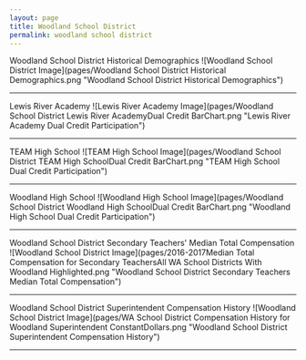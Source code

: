 ```yaml
---
layout: page
title: Woodland School District
permalink: woodland school district
---
```



Woodland School District Historical Demographics
![Woodland School District Image](pages/Woodland School District Historical Demographics.png "Woodland School District Historical Demographics")

___

Lewis River Academy
![Lewis River Academy Image](pages/Woodland School District Lewis River AcademyDual Credit BarChart.png "Lewis River Academy Dual Credit Participation")

___

TEAM High School
![TEAM High School Image](pages/Woodland School District TEAM High SchoolDual Credit BarChart.png "TEAM High School Dual Credit Participation")

___

Woodland High School
![Woodland High School Image](pages/Woodland School District Woodland High SchoolDual Credit BarChart.png "Woodland High School Dual Credit Participation")

___

Woodland School District Secondary Teachers' Median Total Compensation
![Woodland School District Image](pages/2016-2017Median Total Compensation for Secondary TeachersAll WA School Districts With Woodland Highlighted.png "Woodland School District Secondary Teachers Median Total Compensation")

___

Woodland School District Superintendent Compensation History
![Woodland School District Image](pages/WA School District Compensation History for Woodland Superintendent ConstantDollars.png "Woodland School District Superintendent Compensation History")

___

